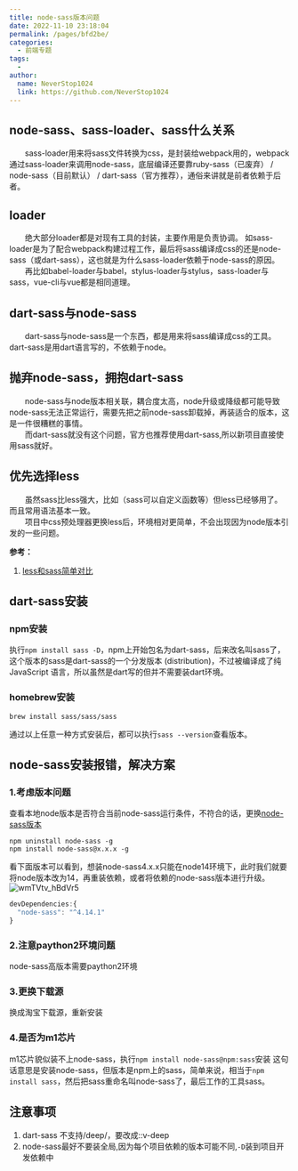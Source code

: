 ```yaml
---
title: node-sass版本问题
date: 2022-11-10 23:18:04
permalink: /pages/bfd2be/
categories:
  - 前端专题
tags:
  - 
author: 
  name: NeverStop1024
  link: https://github.com/NeverStop1024
---
```



## node-sass、sass-loader、sass什么关系
&emsp;&emsp;sass-loader用来将sass文件转换为css，是封装给webpack用的，webpack通过sass-loader来调用node-sass，底层编译还要靠ruby-sass（已废弃） / node-sass（目前默认） / dart-sass（官方推荐），通俗来讲就是前者依赖于后者。

## loader
&emsp;&emsp;绝大部分loader都是对现有工具的封装，主要作用是负责协调。 如sass-loader是为了配合webpack构建过程工作，最后将sass编译成css的还是node-sass（或dart-sass），这也就是为什么sass-loader依赖于node-sass的原因。  
&emsp;&emsp;再比如babel-loader与babel，stylus-loader与stylus，sass-loader与sass，vue-cli与vue都是相同道理。

## dart-sass与node-sass
&emsp;&emsp;dart-sass与node-sass是一个东西，都是用来将sass编译成css的工具。 dart-sass是用dart语言写的，不依赖于node。

## 抛弃node-sass，拥抱dart-sass
&emsp;&emsp;node-sass与node版本相关联，耦合度太高，node升级或降级都可能导致node-sass无法正常运行，需要先把之前node-sass卸载掉，再装适合的版本，这是一件很糟糕的事情。  
&emsp;&emsp;而dart-sass就没有这个问题，官方也推荐使用dart-sass,所以新项目直接使用sass就好。

## 优先选择less
&emsp;&emsp;虽然sass比less强大，比如（sass可以自定义函数等）但less已经够用了。而且常用语法基本一致。  
&emsp;&emsp;项目中css预处理器更换less后，环境相对更简单，不会出现因为node版本引发的一些问题。

**参考：**
1. [less和sass简单对比](https://www.jianshu.com/p/885894f9f110)


## dart-sass安装
### npm安装   
执行`npm install sass -D`，npm上开始包名为dart-sass，后来改名叫sass了，这个版本的sass是dart-sass的一个分发版本 (distribution)，不过被编译成了纯 JavaScript 语言，所以虽然是dart写的但并不需要装dart环境。
### homebrew安装 
`brew install sass/sass/sass`

通过以上任意一种方式安装后，都可以执行`sass --version`查看版本。

## node-sass安装报错，解决方案
### 1.考虑版本问题
查看本地node版本是否符合当前node-sass运行条件，不符合的话，更换[node-sass版本](https://www.npmjs.com/package/node-sass)
```shell
npm uninstall node-sass -g
npm install node-sass@x.x.x -g
```
看下面版本可以看到，想装node-sass4.x.x只能在node14环境下，此时我们就要将node版本改为14，再重装依赖，或者将依赖的node-sass版本进行升级。  
![wmTVtv_hBdVr5](https://cdn.jsdelivr.net/gh/NeverStop1024/images-store@main/blog/wmTVtv_hBdVr5.png)
```javascript
devDependencies:{
  "node-sass": "^4.14.1"
}
```
### 2.注意paython2环境问题
node-sass高版本需要paython2环境
### 3.更换下载源
换成淘宝下载源，重新安装

### 4.是否为m1芯片
m1芯片貌似装不上node-sass，执行`npm install node-sass@npm:sass`安装
这句话意思是安装node-sass，但版本是npm上的sass，简单来说，相当于`npm install sass`，然后把sass重命名叫node-sass了，最后工作的工具sass。

## 注意事项
1. dart-sass 不支持/deep/，要改成::v-deep
2. node-sass最好不要装全局,因为每个项目依赖的版本可能不同,`-D`装到项目开发依赖中